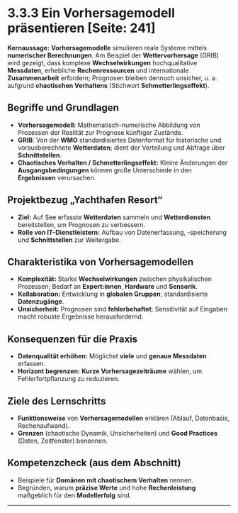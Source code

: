 # 3.3.3 Ein Vorhersagemodell präsentieren [Seite: 241]

**Kernaussage:** **Vorhersagemodelle** simulieren reale Systeme mittels **numerischer Berechnungen**. Am Beispiel der **Wettervorhersage** (GRIB) wird gezeigt, dass komplexe **Wechselwirkungen** hochqualitative **Messdaten**, erhebliche **Rechenressourcen** und internationale **Zusammenarbeit** erfordern; Prognosen bleiben dennoch unsicher, u. a. aufgrund **chaotischen Verhaltens** (Stichwort **Schmetterlingseffekt**). 

## Begriffe und Grundlagen

* **Vorhersagemodell:** Mathematisch-numerische Abbildung von Prozessen der Realität zur Prognose künftiger Zustände. 
* **GRIB**: Von der **WMO** standardisiertes Datenformat für historische und vorausberechnete **Wetterdaten**; dient der Verteilung und Abfrage über **Schnittstellen**. 
* **Chaotisches Verhalten / Schmetterlingseffekt:** Kleine Änderungen der **Ausgangsbedingungen** können große Unterschiede in den **Ergebnissen** verursachen.

## Projektbezug „Yachthafen Resort“

* **Ziel:** Auf See erfasste **Wetterdaten** sammeln und **Wetterdiensten** bereitstellen, um Prognosen zu verbessern.
* **Rolle von IT-Dienstleistern:** Aufbau von Datenerfassung, -speicherung und **Schnittstellen** zur Weitergabe. 

## Charakteristika von Vorhersagemodellen

* **Komplexität:** Starke **Wechselwirkungen** zwischen physikalischen Prozessen; Bedarf an **Expert:innen**, **Hardware** und **Sensorik**.
* **Kollaboration:** Entwicklung in **globalen Gruppen**; standardisierte **Datenzugänge**. 
* **Unsicherheit:** Prognosen sind **fehlerbehaftet**; Sensitivität auf Eingaben macht robuste Ergebnisse herausfordernd. 

## Konsequenzen für die Praxis

* **Datenqualität erhöhen:** Möglichst **viele** und **genaue Messdaten** erfassen.
* **Horizont begrenzen:** **Kurze Vorhersagezeiträume** wählen, um Fehlerfortpflanzung zu reduzieren.

## Ziele des Lernschritts

* **Funktionsweise** von **Vorhersagemodellen** erklären (Ablauf, Datenbasis, Rechenaufwand).
* **Grenzen** (chaotische Dynamik, Unsicherheiten) und **Good Practices** (Daten, Zeitfenster) benennen. 

## Kompetenzcheck (aus dem Abschnitt)

* Beispiele für **Domänen mit chaotischem Verhalten** nennen.
* Begründen, warum **präzise Werte** und hohe **Rechenleistung** maßgeblich für den **Modellerfolg** sind. 

---

